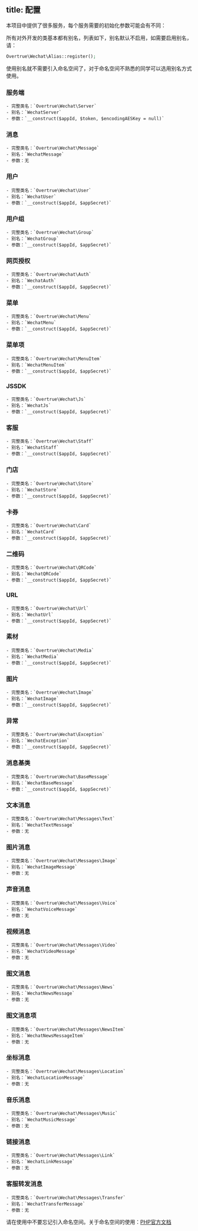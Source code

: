title: 配置
---

本项目中提供了很多服务，每个服务需要的初始化参数可能会有不同：

所有对外开发的类基本都有别名，列表如下，别名默认不启用，如需要启用别名，请：

```php
Overtrue\Wechat\Alias::register();
```

使用别名就不需要引入命名空间了，对于命名空间不熟悉的同学可以选用别名方式使用。

### 服务端

    - 完整类名：`Overtrue\Wechat\Server`
    - 别名：`WechatServer`
    - 参数：`__construct($appId, $token, $encodingAESKey = null)`

### 消息

    - 完整类名：`Overtrue\Wechat\Message`
    - 别名：`WechatMessage`
    - 参数：无

### 用户

    - 完整类名：`Overtrue\Wechat\User`
    - 别名：`WechatUser`
    - 参数：`__construct($appId, $appSecret)`

### 用户组

    - 完整类名：`Overtrue\Wechat\Group`
    - 别名：`WechatGroup`
    - 参数：`__construct($appId, $appSecret)`

### 网页授权

    - 完整类名：`Overtrue\Wechat\Auth`
    - 别名：`WechatAuth`
    - 参数：`__construct($appId, $appSecret)`

### 菜单

    - 完整类名：`Overtrue\Wechat\Menu`
    - 别名：`WechatMenu`
    - 参数：`__construct($appId, $appSecret)`

### 菜单项

    - 完整类名：`Overtrue\Wechat\MenuItem`
    - 别名：`WechatMenuItem`
    - 参数：`__construct($appId, $appSecret)`

### JSSDK

    - 完整类名：`Overtrue\Wechat\Js`
    - 别名：`WechatJs`
    - 参数：`__construct($appId, $appSecret)`

### 客服

    - 完整类名：`Overtrue\Wechat\Staff`
    - 别名：`WechatStaff`
    - 参数：`__construct($appId, $appSecret)`

### 门店

    - 完整类名：`Overtrue\Wechat\Store`
    - 别名：`WechatStore`
    - 参数：`__construct($appId, $appSecret)`

### 卡券

    - 完整类名：`Overtrue\Wechat\Card`
    - 别名：`WechatCard`
    - 参数：`__construct($appId, $appSecret)`

### 二维码

    - 完整类名：`Overtrue\Wechat\QRCode`
    - 别名：`WechatQRCode`
    - 参数：`__construct($appId, $appSecret)`

### URL

    - 完整类名：`Overtrue\Wechat\Url`
    - 别名：`WechatUrl`
    - 参数：`__construct($appId, $appSecret)`

### 素材

    - 完整类名：`Overtrue\Wechat\Media`
    - 别名：`WechatMedia`
    - 参数：`__construct($appId, $appSecret)`

### 图片

    - 完整类名：`Overtrue\Wechat\Image`
    - 别名：`WechatImage`
    - 参数：`__construct($appId, $appSecret)`

### 异常

    - 完整类名：`Overtrue\Wechat\Exception`
    - 别名：`WechatException`
    - 参数：`__construct($appId, $appSecret)`

### 消息基类

    - 完整类名：`Overtrue\Wechat\BaseMessage`
    - 别名：`WechatBaseMessage`
    - 参数：`__construct($appId, $appSecret)`

### 文本消息

    - 完整类名：`Overtrue\Wechat\Messages\Text`
    - 别名：`WechatTextMessage`
    - 参数：无

### 图片消息

    - 完整类名：`Overtrue\Wechat\Messages\Image`
    - 别名：`WechatImageMessage`
    - 参数：无

### 声音消息

    - 完整类名：`Overtrue\Wechat\Messages\Voice`
    - 别名：`WechatVoiceMessage`
    - 参数：无

### 视频消息

    - 完整类名：`Overtrue\Wechat\Messages\Video`
    - 别名：`WechatVideoMessage`
    - 参数：无

### 图文消息

    - 完整类名：`Overtrue\Wechat\Messages\News`
    - 别名：`WechatNewsMessage`
    - 参数：无

### 图文消息项

    - 完整类名：`Overtrue\Wechat\Messages\NewsItem`
    - 别名：`WechatNewsMessageItem`
    - 参数：无

### 坐标消息

    - 完整类名：`Overtrue\Wechat\Messages\Location`
    - 别名：`WechatLocationMessage`
    - 参数：无

### 音乐消息

    - 完整类名：`Overtrue\Wechat\Messages\Music`
    - 别名：`WechatMusicMessage`
    - 参数：无

### 链接消息

    - 完整类名：`Overtrue\Wechat\Messages\Link`
    - 别名：`WechatLinkMessage`
    - 参数：无

### 客服转发消息

    - 完整类名：`Overtrue\Wechat\Messages\Transfer`
    - 别名：`WechatTransferMessage`
    - 参数：无


请在使用中不要忘记引入命名空间。关于命名空间的使用：[PHP官方文档](http://php.net/manual/zh/language.namespaces.php)